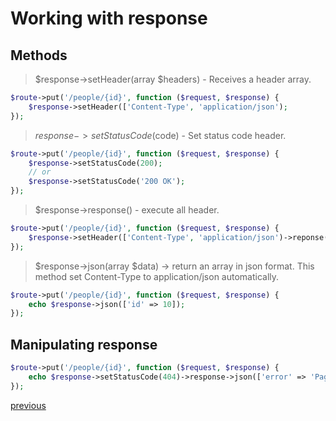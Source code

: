 # Working with response

## Methods
> $response->setHeader(array $headers) - Receives a header array.
```php
$route->put('/people/{id}', function ($request, $response) {
    $response->setHeader(['Content-Type', 'application/json');
});
```

> $response->setStatusCode($code) - Set status code header.
```php
$route->put('/people/{id}', function ($request, $response) {
    $response->setStatusCode(200);
    // or
    $response->setStatusCode('200 OK');
});
```

> $response->response() - execute all header.
```php
$route->put('/people/{id}', function ($request, $response) {
    $response->setHeader(['Content-Type', 'application/json')->reponse();
});
```

> $response->json(array $data) -> return an array in json format. This method set Content-Type to application/json automatically.
```php
$route->put('/people/{id}', function ($request, $response) {
    echo $response->json(['id' => 10]);
});
```

## Manipulating response
```php
$route->put('/people/{id}', function ($request, $response) {
    echo $response->setStatusCode(404)->response->json(['error' => 'Page not found']);
});
```

[previous](request.md)